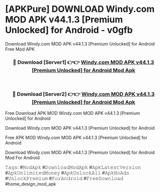 # [APKPure] DOWNLOAD Windy.com MOD APK v44.1.3 [Premium Unlocked] for Android - v0gfb
Download Windy.com MOD APK v44.1.3 [Premium Unlocked] for Android Free Mod APK

<div align="center">
<h3>🔴 Download [Server1] 👉👉 <a href="https://apk-comot.site?title=Windy.com_MOD_APK_v44.1.3_[Premium_Unlocked]_for_Android">Windy.com MOD APK v44.1.3 [Premium Unlocked] for Android Mod Apk</a></h3><br>

<h3>🔴 Download [Server2] 👉👉 <a href="https://apk-comot.site?title=Windy.com_MOD_APK_v44.1.3_[Premium_Unlocked]_for_Android">Windy.com MOD APK v44.1.3 [Premium Unlocked] for Android Mod Apk</a></h3>
</div>


Free Download APK MOD Windy.com MOD APK v44.1.3 [Premium Unlocked] for Android

Download Windy.com MOD APK v44.1.3 [Premium Unlocked] for Android 

Free APK MOD Windy.com MOD APK v44.1.3 [Premium Unlocked] for Android 

Download Windy.com MOD APK v44.1.3 [Premium Unlocked] for Android Mod For Android

𝚃𝚊𝚐𝚜: #𝙼𝚘𝚍𝙰𝚙𝚔 #𝙳𝚘𝚠𝚗𝚕𝚘𝚊𝚍𝙼𝚘𝚍𝙰𝚙𝚔 #𝙰𝚙𝚔𝙻𝚊𝚝𝚎𝚜𝚝𝚅𝚎𝚛𝚜𝚒𝚘𝚗 #𝙰𝚙𝚔𝚄𝚗𝚕𝚒𝚖𝚒𝚝𝚎𝚍𝙼𝚘𝚗𝚎𝚢 #𝙰𝚙𝚔𝚄𝚗𝚕𝚘𝚌𝚔𝙰𝚕𝚕 #𝙰𝚙𝚔𝙽𝚘𝙰𝚍𝚜 #𝚄𝚗𝚕𝚘𝚌𝚔𝙿𝚛𝚎𝚖𝚒𝚞𝚖 #𝙵𝚘𝚛𝙰𝚗𝚍𝚛𝚘𝚒𝚍 #𝙵𝚛𝚎𝚎𝙳𝚘𝚠𝚗𝚕𝚘𝚊𝚍 #home_design_mod_apk